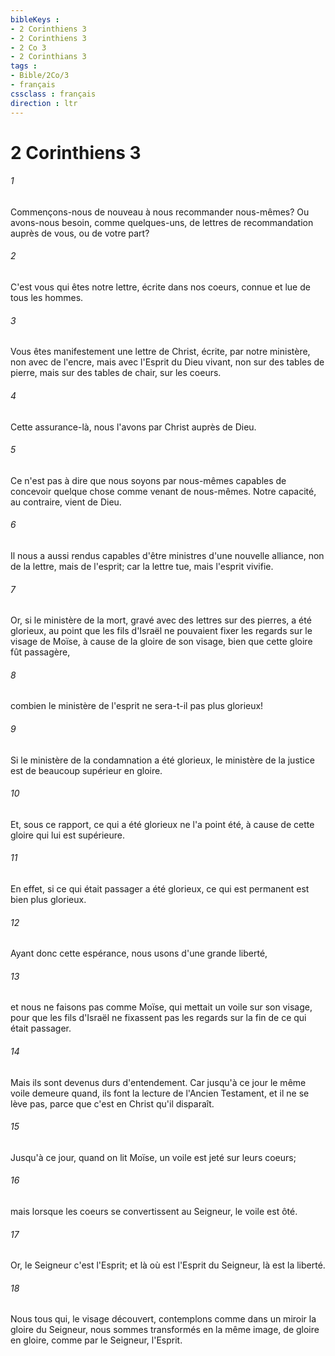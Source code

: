 ```yaml
---
bibleKeys : 
- 2 Corinthiens 3
- 2 Corinthiens 3
- 2 Co 3
- 2 Corinthians 3
tags : 
- Bible/2Co/3
- français
cssclass : français
direction : ltr
---
```


# 2 Corinthiens 3

###### 1
Commençons-nous de nouveau à nous recommander nous-mêmes? Ou avons-nous besoin, comme quelques-uns, de lettres de recommandation auprès de vous, ou de votre part?
###### 2
C'est vous qui êtes notre lettre, écrite dans nos coeurs, connue et lue de tous les hommes.
###### 3
Vous êtes manifestement une lettre de Christ, écrite, par notre ministère, non avec de l'encre, mais avec l'Esprit du Dieu vivant, non sur des tables de pierre, mais sur des tables de chair, sur les coeurs.
###### 4
Cette assurance-là, nous l'avons par Christ auprès de Dieu.
###### 5
Ce n'est pas à dire que nous soyons par nous-mêmes capables de concevoir quelque chose comme venant de nous-mêmes. Notre capacité, au contraire, vient de Dieu.
###### 6
Il nous a aussi rendus capables d'être ministres d'une nouvelle alliance, non de la lettre, mais de l'esprit; car la lettre tue, mais l'esprit vivifie.
###### 7
Or, si le ministère de la mort, gravé avec des lettres sur des pierres, a été glorieux, au point que les fils d'Israël ne pouvaient fixer les regards sur le visage de Moïse, à cause de la gloire de son visage, bien que cette gloire fût passagère,
###### 8
combien le ministère de l'esprit ne sera-t-il pas plus glorieux!
###### 9
Si le ministère de la condamnation a été glorieux, le ministère de la justice est de beaucoup supérieur en gloire.
###### 10
Et, sous ce rapport, ce qui a été glorieux ne l'a point été, à cause de cette gloire qui lui est supérieure.
###### 11
En effet, si ce qui était passager a été glorieux, ce qui est permanent est bien plus glorieux.
###### 12
Ayant donc cette espérance, nous usons d'une grande liberté,
###### 13
et nous ne faisons pas comme Moïse, qui mettait un voile sur son visage, pour que les fils d'Israël ne fixassent pas les regards sur la fin de ce qui était passager.
###### 14
Mais ils sont devenus durs d'entendement. Car jusqu'à ce jour le même voile demeure quand, ils font la lecture de l'Ancien Testament, et il ne se lève pas, parce que c'est en Christ qu'il disparaît.
###### 15
Jusqu'à ce jour, quand on lit Moïse, un voile est jeté sur leurs coeurs;
###### 16
mais lorsque les coeurs se convertissent au Seigneur, le voile est ôté.
###### 17
Or, le Seigneur c'est l'Esprit; et là où est l'Esprit du Seigneur, là est la liberté.
###### 18
Nous tous qui, le visage découvert, contemplons comme dans un miroir la gloire du Seigneur, nous sommes transformés en la même image, de gloire en gloire, comme par le Seigneur, l'Esprit.
